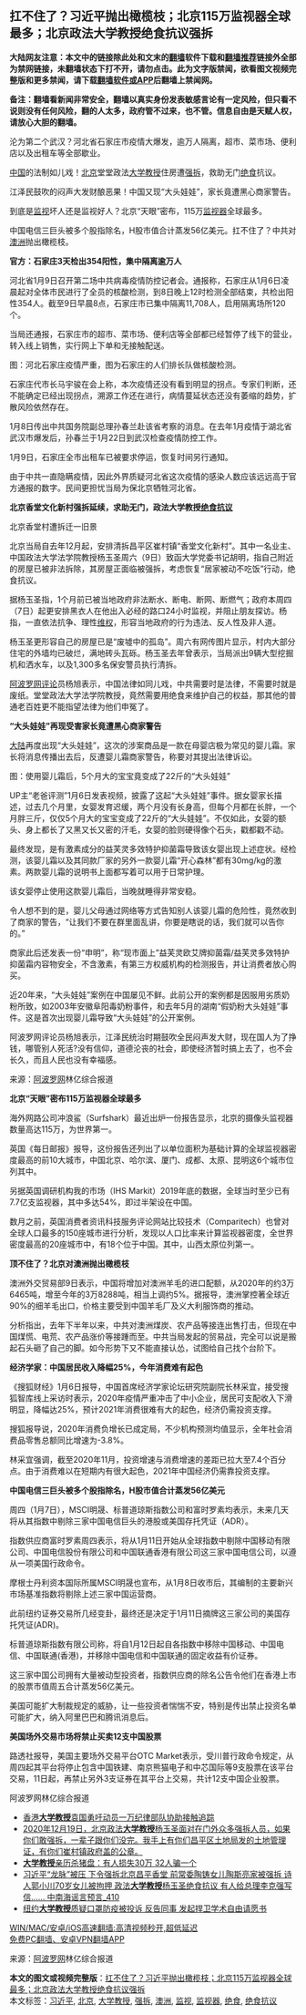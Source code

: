  <h2>扛不住了？习近平抛出橄榄枝；北京115万监视器全球最多；北京政法大学教授绝食抗议强拆</h2> <p class="notice"><b>大陆网友注意：本文中的链接除此处和文末的<a href="https://github.com/bannedbook/fanqiang" >翻墙</a>软件下载和<a href="https://github.com/killgcd/justmysocks/blob/master/README.md">翻墙推荐</a>链接外全部为禁网链接，未翻墙状态下打不开，请勿点击。此为文字版禁闻，欲看图文视频完整版和更多禁闻，请下载<a href="https://github.com/bannedbook/fanqiang">翻墙软件或APP</a>后翻墙上禁闻网。</p><p>备注：翻墙看新闻非常安全，翻墙以真实身份发表敏感言论有一定风险，但只看不说则没有任何风险，翻的人太多，政府管不过来，也不管。信息自由是天赋人权，请放心大胆的翻墙。</b></p>  <div class="entry"> <p>沦为第二个武汉？河北省石家庄市疫情大爆发，逾万人隔离，超市、菜市场、便利店以及出租车等全部歇业。</p> <p><span class='wp_keywordlink_affiliate'><a href="https://www.bannedbook.org/" title="中国" target="_blank">中国</a></span>的法制如儿戏！<a href="https://www.bannedbook.org/bnews/tag/%e5%8c%97%e4%ba%ac/" class="st_tag internal_tag" rel="tag" title="标签 北京 下的日志">北京</a>堂堂政法<a href="https://www.bannedbook.org/bnews/tag/%E5%A4%A7%E5%AD%A6%E6%95%99%E6%8E%88/" class="st_tag internal_tag" rel="tag" title="标签 大学教授 下的日志">大学教授</a>住房遭<a href="https://www.bannedbook.org/bnews/tag/%e5%bc%ba%e6%8b%86/" class="st_tag internal_tag" rel="tag" title="标签 强拆 下的日志">强拆</a>，救助无门<a href="https://www.bannedbook.org/bnews/tag/%E7%BB%9D%E9%A3%9F/" class="st_tag internal_tag" rel="tag" title="标签 绝食 下的日志">绝食</a>抗议。</p> <p>江泽民鼓吹的闷声大发财酿恶果！中国又现&ldquo;大头娃娃&rdquo;，家长竟遭黑心商家警告。</p> <p>到底是<a href="https://www.bannedbook.org/bnews/tag/%E7%9B%91%E8%A7%86/" class="st_tag internal_tag" rel="tag" title="标签 监视 下的日志">监视</a>坏人还是监视好人？北京&ldquo;天眼&rdquo;密布，115万<a href="https://www.bannedbook.org/bnews/tag/%E7%9B%91%E8%A7%86%E5%99%A8/" class="st_tag internal_tag" rel="tag" title="标签 监视器 下的日志">监视器</a>全球最多。</p> <p>中国电信三巨头被多个股指除名，H股市值合计蒸发56亿美元。扛不住了？中共对<a href="https://www.bannedbook.org/bnews/tag/%e6%be%b3%e6%b4%b2/" class="st_tag internal_tag" rel="tag" title="标签 澳洲 下的日志">澳洲</a>抛出橄榄枝。</p> <p><strong>官方：石家庄3</strong><strong>天检出354</strong><strong>阳性，集中隔离逾万人</strong></p> <p>河北省1月9日召开第二场中共病毒疫情防控记者会。通报称，石家庄从1月6日凌晨起对全体市民进行了全员的核酸检测，到8日晚上12时检测全部结束，共检出阳性354人。截至9日早晨8点，石家庄市已集中隔离11,708人，启用隔离场所120个。</p> <p>当局还通报，石家庄市的超市、菜市场、便利店等全部都已经暂停了线下的营业，转入线上销售，实行网上下单和无接触配送。</p> <p>图：河北石家庄疫情严重，图为石家庄的人们排长队做核酸检测。</p> <p>石家庄代市长马宇骏在会上称，本次疫情还没有看到明显的拐点。专家们判断，还不能确定已经出现拐点，溯源工作还在进行，病情蔓延状态还没有萎缩的趋势，扩散风险依然存在。</p> <p>1月8日传出中共国务院副总理孙春兰赴该省考察的消息。在去年1月疫情于湖北省武汉市爆发后，孙春兰于1月22日到武汉检查疫情防控工作。</p> <p>1月9日，石家庄全市出租车已被要求停运，恢复时间另行通知。</p> <p>由于中共一直隐瞒疫情，因此外界质疑河北省这次疫情的感染人数应该远远高于官方通报的数字。民间更担忧当局为保北京牺牲河北省。</p>  <p><strong>北京香堂文化新村强拆延续，求助无门，政法大学教授<a href="https://www.bannedbook.org/bnews/tag/%E7%BB%9D%E9%A3%9F%E6%8A%97%E8%AE%AE/" class="st_tag internal_tag" rel="tag" title="标签 绝食抗议 下的日志">绝食抗议</a></strong></p> <p>北京香堂村遭拆迁一旧景</p> <p>北京当局自去年12月起，安排清拆昌平区崔村镇&ldquo;香堂文化新村&rdquo;。其中一名业主、中国政法大学法学院教授杨玉圣周六（9日）致函大学党委书记胡明，指自己附近的房屋已被非法拆除，其房屋正面临被强拆，考虑恢复&ldquo;居家被动不吃饭&rdquo;行动，绝食抗议。</p> <p>据杨玉圣指，1个月前已被当地政府非法断水、断电、断网、断燃气；政府本周四（7日）起更安排黑衣人在他出入必经的路口24小时监视，并阻止朋友探访。杨指，一直依法抗争、理性<span class='wp_keywordlink_affiliate'><a href="https://www.bannedbook.org/bnews/weiquan/" title="维权" target="_blank">维权</a></span>，形容当地政府的行为违法、反人性及非人道。</p> <p>杨玉圣更形容自己的房屋已是&ldquo;废墟中的孤岛&rdquo;。周六有网传图片显示，村内大部分住宅的外墙均已破烂，满地砖头瓦砾。杨玉圣去年曾表示，当局派出9辆大型挖掘机和洒水车，以及1,300多名保安警员执行清拆。</p> <p><span class='wp_keywordlink_affiliate'><a href="https://www.aboluowang.com/" title="阿波罗网" target="_blank">阿波罗网</a></span><span class='wp_keywordlink_affiliate'><a href="https://www.bannedbook.org/bnews/comments/" title="新闻评论" target="_blank">评论</a></span>员杨旭表示，中国法律如同儿戏，中共需要时是法律，不需要时就是废纸。堂堂政法大学法学院教授，竟然需要用绝食来维护自己的权益，那其他的普通老百姓更不能指望法律为他们申冤了。</p> <p><strong>&ldquo;</strong><strong>大头娃娃&rdquo;</strong><strong>再现受害家长竟遭黑心商家警告</strong></p> <p><span class='wp_keywordlink_affiliate'><a href="https://www.bannedbook.org/" title="大陆" target="_blank">大陆</a></span>再度出现&ldquo;大头娃娃&rdquo;，这次的涉案商品是一款在母婴店极为常见的婴儿霜。家长将消息传播出去后，反遭婴儿霜商家警告，称要对其提出法律诉讼。</p> <p>图：使用婴儿霜后，5个月大的宝宝竟变成了22斤的&ldquo;大头娃娃&rdquo;</p> <p>UP主&ldquo;老爸评测&rdquo;1月6日发表视频，披露了这起&ldquo;大头娃娃&rdquo;事件。据女婴家长描述，过去几个月里，女婴发育迟缓，两个月没有长身高，但每个月都在长胖，一个月胖三斤，仅仅5个月大的宝宝变成了22斤的&ldquo;大头娃娃&rdquo;。不仅如此，女婴的额头、身上都长了又黑又长又密的汗毛，女婴的脸则硬得像个石头，戳都戳不动。</p> <p>最终发现，是有激素成分的益芙灵多效特护抑菌霜导致该女婴出现上述症状。经检测，该婴儿霜以及其同款厂家的另外一款婴儿霜&ldquo;开心森林&rdquo;都有30mg/kg的激素。两款婴儿霜的说明书上面都写着可以用于日常护理。</p> <p>该女婴停止使用这款婴儿霜后，当晚就睡得非常安稳。</p> <p>令人想不到的是，婴儿父母通过网络等方式告知别人该婴儿霜的危险性，竟然收到了商家的警告，&ldquo;让我们不要在群里面乱讲，你要是瞎说的话，我们就可以告你的。&rdquo;</p>  <p>商家此后还发表一份&ldquo;申明&rdquo;，称&ldquo;现市面上&rdquo;益芙灵欧艾牌抑菌霜/益芙灵多效特护抑菌霜内容物安全，不含激素，有第三方权威机构的检测报告，并让消费者放心购买。</p> <p>近20年来，&ldquo;大头娃娃&rdquo;案例在中国屡见不鲜。此前公开的案例都是因服用劣质奶粉所致，如2003年安徽阜阳毒奶粉事件，和去年5月的湖南&ldquo;假奶粉大头娃娃&rdquo;事件。这是首次出现婴儿霜导致&ldquo;大头娃娃&rdquo;的公开案例。</p> <p>阿波罗网评论员杨旭表示，江泽民统治时期鼓吹全民闷声发大财，现在国人为了挣钱，哪管别人死活?没有信仰，道德沦丧的社会，即使经济暂时搞上去了，也不会长久，而且人民也没有幸福感。</p> <p> 来源：<a href="https://www.aboluowang.com/2021/0110/1544072.html" target="_blank">阿波罗网</a>林亿综合报道 </p> <p><strong>北京&ldquo;</strong><strong>天眼&rdquo;</strong><strong>密布115</strong><strong>万监视器全球最多</strong></p> <p>海外网路公司冲浪鲨（Surfshark）最近出炉一份报告显示，北京的摄像头监视器数量高达115万，为世界第一。</p> <p>英国《每日邮报》报导，这份报告还列出了以单位面积为基础计算的全球监视器密度最高的前10大城市，中国北京、哈尔滨、厦门、成都、太原、昆明这6个城市位列其中。</p> <p>另据英国调研机构我的市场（IHS Markit）2019年底的数据，全球当时至少已有7.7亿支监视器，其中多达54%，即过半架设在中国。</p> <p>数月之前，英国消费者资讯科技服务评论网站比较技术（Comparitech）也曾对全球人口最多的150座城市进行分析，发现以人口比率来计算监视器密度，全世界密度最高的20座城市中，有18个位于中国。其中，山西太原位列第一。</p> <p><strong>顶不住了？北京对澳洲抛出橄榄枝</strong></p> <p>澳洲外交贸易部9日表示，中国将增加对澳洲羊毛的进口配额，从2020年的约3万6465吨，增至今年的3万8288吨，相当上调约5%。据报导，澳洲掌控著全球近90%的细羊毛出口，价格主要受到中国羊毛厂及义大利服饰商的推动。</p> <p>分析指出，去年下半年以来，中共对澳洲煤炭、农产品等接连出售打击，但现在中国煤慌、电荒、农产品涨价等接踵而至。中共当局发起的贸易战，完全可以说是搬起石头砸了自己的脚。如今形势下又不能直接认怂，试图给自己找个台阶下。</p> <p><strong>经济学家：中国居民收入降幅25%，</strong><strong>今年消费难有起色</strong></p>  <p>《搜狐财经》1月6日报导，中国首席经济学家论坛研究院副院长林采宜，接受搜狐智库线上采访时表示，2020年疫情严重冲击了中小企业，居民可支配收入下滑明显，降幅达25%，预计2021年消费很难有大的起色，经济仍需投资支撑。</p> <p>搜狐报导说，2020年消费负增长已成定局，不少机构预测均值显示，全年社会消费品零售总额同比增速为-3.8%。</p> <p>林采宜强调，截至2020年11月，投资增速与消费增速的差距已拉大至7.4个百分点。由于消费难以在短期内有很大起色，2021年中国经济仍需靠投资支撑。</p> <p><strong>中国电信三巨头被多个股指除名，H</strong><strong>股市值合计蒸发56</strong><strong>亿美元</strong></p> <p>周四（1月7日），MSCI明晟、标普道琼斯指数公司和富时罗素均表示，未来几天将从其指数中剔除三家中国电信巨头的港股或美国存托凭证（ADR）。</p> <p>指数供应商富时罗素周四表示，将从1月11日开始从全球指数中剔除中国移动有限公司、中国电信股份有限公司和中国联通香港有限公司这三家中国电信公司，以遵从一项美国行政命令。</p> <p>摩根士丹利资本国际所属MSCI明晟也宣布，从1月8日收市后，其编制的主要新兴市场基准指数将剔除上述三家中国运营商。</p> <p>此前纽约证券交易所几经变卦，最终还是决定于1月11日摘牌这三家公司的美国存托凭证(ADR)。</p> <p>标普道琼斯指数有限公司称，将自1月12日起自各指数中移除中国移动、中国电信、中国联通(香港)，并移除中国电信和中国联通的固定收益有价证券。</p> <p>这三家中国公司拥有大量被动型投资者，指数供应商的除名公告令他们在香港上市的股票市值周五合计蒸发56亿美元。</p> <p>美国可能扩大制裁规定的威胁，让一些投资者惴惴不安，特别是传出禁止投资名单可能扩大，纳入阿里巴巴和腾讯消息后。</p> <p><strong>美国场外交易市场将禁止买卖12</strong><strong>支中国股票</strong></p> <p>路透社报导，美国主要场外交易平台OTC Market表示，受川普行政命令规定，从周四起其平台将停止包含中国铁建、南京熊猫电子和中芯国际等9支股票在该平台交易，11日起，再禁止另外3支证券在其平台上交易，共计12支中国企业股票。</p>  <p>阿波罗网林亿综合报道</p> <ul class='op-related-articles' title='相关阅读'> <li><a href='https://www.bannedbook.org/bnews/baitai/20201227/1456049.html' target='_blank'>香港<b>大学教授</b>袁国勇吁动员一万纪律部队协助接触追踪</a></li> <li><a href='https://www.bannedbook.org/bnews/bannedvideo/20201220/1451576.html' target='_blank'>2020年12月19日，北京政法<b>大学教授</b>杨玉圣面对在门外众多强拆人员，如果你们敢强拆，一辈子跟你们没完。我手上有你们昌平区土地局发的土地管理证，有你们崔村镇政府盖的公章。</a></li> <li><a href='https://www.bannedbook.org/bnews/lifebaike/20201218/1450286.html' target='_blank'><b>大学教授</b>亲历杀猪盘：有人损失30万 32人骗一个</a></li> <li><a href='https://www.bannedbook.org/bnews/comments/20201216/1448749.html' target='_blank'>习近平“龙脉”被压 下令强拆北京昌平香堂 前常委陶铸女儿陶斯亮家被强拆 诗人郭小川70岁女儿被拘押 政法<b>大学教授</b>杨玉圣绝食抗议 有人给总理李克强写信…… 中南海谣言预言_410</a></li> <li><a href='https://www.bannedbook.org/bnews/cnnews/20201204/1441904.html' target='_blank'>纽约<b>大学教授</b>质疑口罩防疫被投诉 反告同事 发起捍卫学术自由请愿书</a></li> </ul> <p class="texttj"> <a href="https://github.com/bannedbook/fanqiang/wiki/V2ray%E6%9C%BA%E5%9C%BA" target="_blank">WIN/MAC/安卓/iOS高速翻墙:高清视频秒开,超低延迟</a><br/> <a href="https://github.com/bannedbook/fanqiang/wiki/%E7%A6%81%E9%97%BB%E7%BD%91%E5%AE%89%E5%8D%93%E7%BF%BB%E5%A2%99%E6%96%B0%E9%97%BBAPP" target="_blank">免费PC翻墙、安卓VPN翻墙APP</a></p><p> 来源：<a href="https://www.aboluowang.com/2021/0110/1544072.html" target="_blank">阿波罗网</a>林亿综合报道 </p><a name='sharetosocial'></a>       <div><b>本文的图文或视频完整版</b>：<a href='https://www.bannedbook.org/bnews/topimagenews/20210110/1464794.html'>扛不住了？习近平抛出橄榄枝；北京115万监视器全球最多；北京政法大学教授绝食抗议强拆</a></div>  </div><!--END ENTRY--> <div class="postfooter"> <div>本文标签：<a href="https://www.bannedbook.org/bnews/tag/%e4%b9%a0%e8%bf%91%e5%b9%b3/" rel="tag">习近平</a>, <a href="https://www.bannedbook.org/bnews/tag/%e5%8c%97%e4%ba%ac/" rel="tag">北京</a>, <a href="https://www.bannedbook.org/bnews/tag/%E5%A4%A7%E5%AD%A6%E6%95%99%E6%8E%88/" rel="tag">大学教授</a>, <a href="https://www.bannedbook.org/bnews/tag/%e5%bc%ba%e6%8b%86/" rel="tag">强拆</a>, <a href="https://www.bannedbook.org/bnews/tag/%e6%be%b3%e6%b4%b2/" rel="tag">澳洲</a>, <a href="https://www.bannedbook.org/bnews/tag/%E7%9B%91%E8%A7%86/" rel="tag">监视</a>, <a href="https://www.bannedbook.org/bnews/tag/%E7%9B%91%E8%A7%86%E5%99%A8/" rel="tag">监视器</a>, <a href="https://www.bannedbook.org/bnews/tag/%E7%BB%9D%E9%A3%9F/" rel="tag">绝食</a>, <a href="https://www.bannedbook.org/bnews/tag/%E7%BB%9D%E9%A3%9F%E6%8A%97%E8%AE%AE/" rel="tag">绝食抗议</a></div>  </div><!--END POSTFOOTER--> 